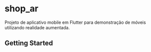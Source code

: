 # shop_ar

Projeto de aplicativo mobile em Flutter para demonstração de móveis utilizando realidade aumentada.

## Getting Started